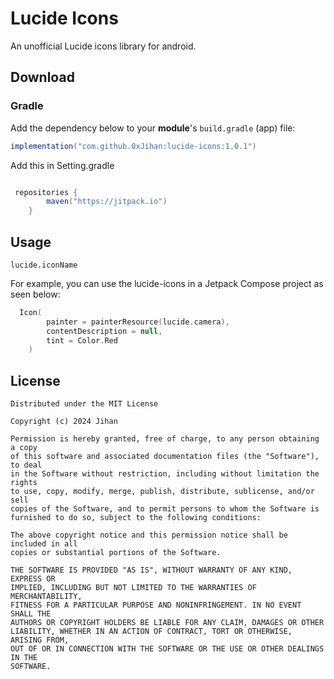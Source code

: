 # Lucide Icons
An unofficial Lucide icons library for android. 

## Download

### Gradle

Add the dependency below to your **module**'s `build.gradle` (app) file:
```gradle
implementation("com.github.0xJihan:lucide-icons:1.0.1")
```

Add this in Setting.gradle
```gradle

 repositories {
        maven("https://jitpack.io")
    }
```


## Usage
`lucide.iconName`

For example, you can use the lucide-icons in a Jetpack Compose project as seen below:

```kotlin
  Icon(
        painter = painterResource(lucide.camera),
        contentDescription = null, 
        tint = Color.Red
    )
```

## License

```
Distributed under the MIT License

Copyright (c) 2024 Jihan

Permission is hereby granted, free of charge, to any person obtaining a copy
of this software and associated documentation files (the "Software"), to deal
in the Software without restriction, including without limitation the rights
to use, copy, modify, merge, publish, distribute, sublicense, and/or sell
copies of the Software, and to permit persons to whom the Software is
furnished to do so, subject to the following conditions:

The above copyright notice and this permission notice shall be included in all
copies or substantial portions of the Software.

THE SOFTWARE IS PROVIDED "AS IS", WITHOUT WARRANTY OF ANY KIND, EXPRESS OR
IMPLIED, INCLUDING BUT NOT LIMITED TO THE WARRANTIES OF MERCHANTABILITY,
FITNESS FOR A PARTICULAR PURPOSE AND NONINFRINGEMENT. IN NO EVENT SHALL THE
AUTHORS OR COPYRIGHT HOLDERS BE LIABLE FOR ANY CLAIM, DAMAGES OR OTHER
LIABILITY, WHETHER IN AN ACTION OF CONTRACT, TORT OR OTHERWISE, ARISING FROM,
OUT OF OR IN CONNECTION WITH THE SOFTWARE OR THE USE OR OTHER DEALINGS IN THE
SOFTWARE.
```
